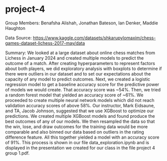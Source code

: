 # project-4
Group Members: Benafsha Alishah, Jonathan Bateson, Ian Denker, Maddie Haughton

Data Source: https://www.kaggle.com/datasets/shkarupylomaxim/chess-games-dataset-lichess-2017-may/data

Summary: We looked at a large dataset about online chess matches from Lichess in January 2024 and created multiple models to predict the outcome of a match. After creating hyperparameters to represent factors about both players, we did exploratory analysis with boxplots to determine if there were outliers in our dataset and to set our expectations about the capacity of any model to predict outcomes. Next, we created a logistic regression model to get a baseline accuracy score for the predictive power of models we would create. That accuracy score was ~54%. Then, we tried a random forest model that yielded an accuracy score of ~61%. We proceeded to create multiple neural network models which did not reach validation accuracy scores of above 58%. Our instructor, Mark Eidsaune, and TA, Jacob Johnson, suggested that we use XGBoost to optimize our predictions. We created multiple XGBoost models and found produce the best outcomes of any of our models. We then resampled the data so that the win, lose, and draw outcomes for the training data would be more comparable and also binned our data based on outliers in the rating difference feature. All this together yielded a model with an accuracy score of 91%. This process is shown in our file data_exploration.ipynb and is displayed in the presentation we created for our class in the file project 4 group 1.pdf.
